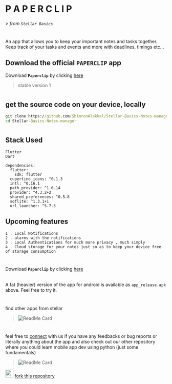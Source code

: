 # P A P E R C L I P    
###### > from `Stellar Basics`
#

An app that allows you to keep your important notes and tasks together. Keep track of your tasks and events and more with deadlines, timings etc...


## Download the official `PAPERCLIP` app  
  
Download **`Paperclip`** by clicking  <a id="raw-url" href="https://raw.githubusercontent.com/ShimronAlakkal/Stellar-Basics-Paperclip/master/Paperclip vi.apk">here</a>
> stable version 1
#  
## get the source code on your device, locally

```cmd
git clone https://github.com/ShimronAlakkal/Stellar-Basics-Notes-manager
cd Stellar-Basics-Notes-manager
```
#   

## Stack Used
```
Flutter 
Dart
```
> 
```
dependencies:
  flutter:
    sdk: flutter
  cupertino_icons: ^0.1.3
  intl: ^0.16.1
  path_provider: ^1.6.14
  provider: ^4.3.2+2
  shared_preferences: ^0.5.8
  sqflite: ^1.3.1+1
  url_launcher: ^5.7.5
```

## Upcoming features 
```
1 . Local Notifications
2 . alarms with the notifications 
3 . Local Authentications for much more privacy , much simply
4 . Cloud storage for your notes just so as to keep your device free of storage consumption
```
#
Download **`Paperclip`** by clicking  <a id="raw-url" href="https://raw.githubusercontent.com/ShimronAlakkal/Stellar-Basics-Paperclip/master/Paperclip vi.apk">    here</a>
######
A fat (heavier) version of the app for android is available as `app_release.apk` above. Feel free to try it.
#  
find other apps from stellar 
> ![ReadMe Card](https://github-readme-stats.vercel.app/api/pin/?username=ShimronAlakkal&repo=StellarAssistance-OCR)

#  
feel free to [connect](https://www.instagram.com/shimron.alakkal) with us if you have any feedbacks or bug reports or literally anything about the app
and also check out our other repository where you could learn mobile app dev using python (just some fundamentals)

> ![ReadMe Card](https://github-readme-stats.vercel.app/api/pin/?username=ShimronAlakkal&repo=Kivy-KivyMD-tutorials)




[<img src="https://www.flaticon.com/svg/static/icons/svg/87/87390.svg" width="25"/>](https://www.instagram.com/shimron.alakkal)   [fork this repository](https://github.com/ShimronAlakkal/Stellar-Basics-Paperclip/fork)


